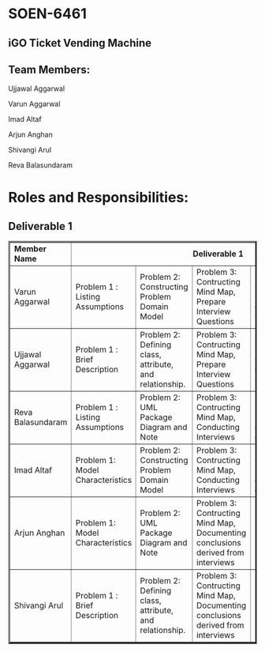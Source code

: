 # SOEN-6461
## iGO Ticket Vending Machine


## Team Members:

Ujjawal	Aggarwal	

Varun	Aggarwal	

Imad	Altaf	

Arjun Anghan	

Shivangi	Arul	

Reva	Balasundaram

# Roles and Responsibilities:

## Deliverable 1
	

  <table border="3px solid">
      <tbody border="2px solid">
         <tr>
            <td><b>Member Name<b></td>
            <td colspan="5" align="center"><b>Deliverable 1<b></td>
         </tr>
         <tr>
            <td>Varun Aggarwal</td>
            <td>Problem 1 : Listing Assumptions</td>
            <td>Problem 2: Constructing Problem Domain Model</td>
            <td>Problem 3: Contructing Mind Map, Prepare Interview Questions</td>
            <td>Problem 4: Creating Use Cases for our Use Case Model</td>
            <td>Problem 5: Constructing a UML activity diagram</td>
         </tr>
         <tr>
            <td>Ujjawal Aggarwal</td>
            <td>Problem 1 : Brief Description</td>
            <td>Problem 2: Defining class, attribute, and relationship.</td>
            <td>Problem 3: Contructing Mind Map, Prepare Interview Questions</td>
            <td>Problem 4: Creating Use Cases for our Use Case Model</td>
            <td>Problem 5: Constructing a UML activity diagram</td>
         </tr>
         <tr>
            <td>Reva Balasundaram</td>
            <td>Problem 1 : Listing Assumptions</td>
            <td>Problem 2: UML Package Diagram and Note</td>
            <td>Problem 3: Contructing Mind Map, Conducting Interviews</td>
            <td>Problem 4: Construct UML use case diagram</td>
            <td>Problem 5: Constructing a UML activity diagram</td>
         </tr>
         <tr>
            <td>Imad Altaf</td>
            <td>Problem 1: Model Characteristics</td>
            <td>Problem 2: Constructing Problem Domain Model</td>
            <td>Problem 3: Contructing Mind Map, Conducting Interviews</td>
            <td>Problem 4: Construct UML use case diagram</td>
            <td>Problem 5: Constructing a UML activity diagram</td>
         </tr>
         <tr>
            <td>Arjun Anghan</td>
            <td>Problem 1: Model Characteristics</td>
            <td>Problem 2: UML Package Diagram and Note</td>
            <td>Problem 3: Contructing Mind Map, Documenting conclusions derived from interviews</td>
            <td>Problem 4: Documenting LaTex</td>
            <td>Problem 5: Constructing a UML activity diagram</td>
         </tr>
         <tr>
            <td>Shivangi Arul</td>
            <td>Problem 1 : Brief Description</td>
            <td>Problem 2: Defining class, attribute, and relationship.</td>
            <td>Problem 3: Contructing Mind Map, Documenting conclusions derived from interviews</td>
            <td>Problem 4: Documenting LaTex</td>
            <td>Problem 5: Constructing a UML activity diagram</td>
         </tr>
      </tbody>
   </table>
